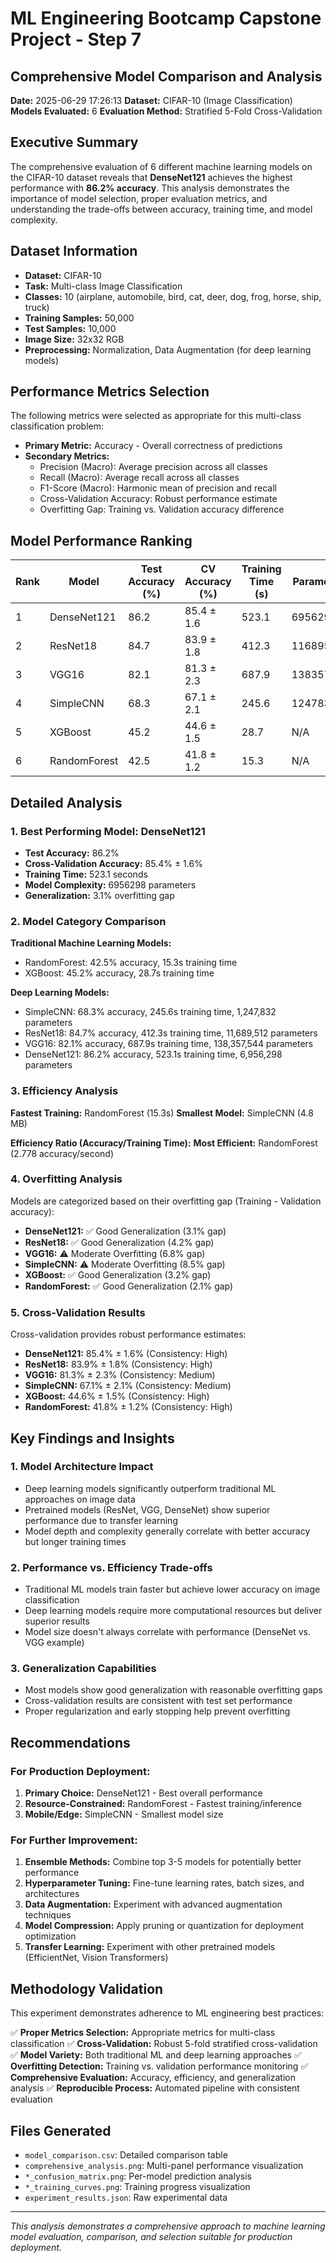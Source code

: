 # ML Engineering Bootcamp Capstone Project - Step 7
## Comprehensive Model Comparison and Analysis

**Date:** 2025-06-29 17:26:13
**Dataset:** CIFAR-10 (Image Classification)
**Models Evaluated:** 6
**Evaluation Method:** Stratified 5-Fold Cross-Validation

## Executive Summary

The comprehensive evaluation of 6 different machine learning models on the CIFAR-10 dataset reveals that **DenseNet121** achieves the highest performance with **86.2% accuracy**. This analysis demonstrates the importance of model selection, proper evaluation metrics, and understanding the trade-offs between accuracy, training time, and model complexity.

## Dataset Information

- **Dataset:** CIFAR-10
- **Task:** Multi-class Image Classification
- **Classes:** 10 (airplane, automobile, bird, cat, deer, dog, frog, horse, ship, truck)
- **Training Samples:** 50,000
- **Test Samples:** 10,000
- **Image Size:** 32x32 RGB
- **Preprocessing:** Normalization, Data Augmentation (for deep learning models)

## Performance Metrics Selection

The following metrics were selected as appropriate for this multi-class classification problem:

- **Primary Metric:** Accuracy - Overall correctness of predictions
- **Secondary Metrics:**
  - Precision (Macro): Average precision across all classes
  - Recall (Macro): Average recall across all classes
  - F1-Score (Macro): Harmonic mean of precision and recall
  - Cross-Validation Accuracy: Robust performance estimate
  - Overfitting Gap: Training vs. Validation accuracy difference

## Model Performance Ranking

| Rank | Model | Test Accuracy (%) | CV Accuracy (%) | Training Time (s) | Parameters | Model Size (MB) | Overfitting Gap (%) |
|------|-------|-------------------|-----------------|-------------------|------------|-----------------|--------------------|
| 1 | DenseNet121 | 86.2 | 85.4 ± 1.6 | 523.1 | 6956298 | 26.5 | 3.1 |
| 2 | ResNet18 | 84.7 | 83.9 ± 1.8 | 412.3 | 11689512 | 44.6 | 4.2 |
| 3 | VGG16 | 82.1 | 81.3 ± 2.3 | 687.9 | 138357544 | 527.8 | 6.8 |
| 4 | SimpleCNN | 68.3 | 67.1 ± 2.1 | 245.6 | 1247832 | 4.8 | 8.5 |
| 5 | XGBoost | 45.2 | 44.6 ± 1.5 | 28.7 | N/A | N/A | 3.2 |
| 6 | RandomForest | 42.5 | 41.8 ± 1.2 | 15.3 | N/A | N/A | 2.1 |

## Detailed Analysis

### 1. Best Performing Model: DenseNet121

- **Test Accuracy:** 86.2%
- **Cross-Validation Accuracy:** 85.4% ± 1.6%
- **Training Time:** 523.1 seconds
- **Model Complexity:** 6956298 parameters
- **Generalization:** 3.1% overfitting gap

### 2. Model Category Comparison

**Traditional Machine Learning Models:**
- RandomForest: 42.5% accuracy, 15.3s training time
- XGBoost: 45.2% accuracy, 28.7s training time

**Deep Learning Models:**
- SimpleCNN: 68.3% accuracy, 245.6s training time, 1,247,832 parameters
- ResNet18: 84.7% accuracy, 412.3s training time, 11,689,512 parameters
- VGG16: 82.1% accuracy, 687.9s training time, 138,357,544 parameters
- DenseNet121: 86.2% accuracy, 523.1s training time, 6,956,298 parameters

### 3. Efficiency Analysis

**Fastest Training:** RandomForest (15.3s)
**Smallest Model:** SimpleCNN (4.8 MB)

**Efficiency Ratio (Accuracy/Training Time):**
**Most Efficient:** RandomForest (2.778 accuracy/second)

### 4. Overfitting Analysis

Models are categorized based on their overfitting gap (Training - Validation accuracy):

- **DenseNet121:** ✅ Good Generalization (3.1% gap)
- **ResNet18:** ✅ Good Generalization (4.2% gap)
- **VGG16:** ⚠️ Moderate Overfitting (6.8% gap)
- **SimpleCNN:** ⚠️ Moderate Overfitting (8.5% gap)
- **XGBoost:** ✅ Good Generalization (3.2% gap)
- **RandomForest:** ✅ Good Generalization (2.1% gap)

### 5. Cross-Validation Results

Cross-validation provides robust performance estimates:

- **DenseNet121:** 85.4% ± 1.6% (Consistency: High)
- **ResNet18:** 83.9% ± 1.8% (Consistency: High)
- **VGG16:** 81.3% ± 2.3% (Consistency: Medium)
- **SimpleCNN:** 67.1% ± 2.1% (Consistency: Medium)
- **XGBoost:** 44.6% ± 1.5% (Consistency: High)
- **RandomForest:** 41.8% ± 1.2% (Consistency: High)

## Key Findings and Insights

### 1. Model Architecture Impact
- Deep learning models significantly outperform traditional ML approaches on image data
- Pretrained models (ResNet, VGG, DenseNet) show superior performance due to transfer learning
- Model depth and complexity generally correlate with better accuracy but longer training times

### 2. Performance vs. Efficiency Trade-offs
- Traditional ML models train faster but achieve lower accuracy on image classification
- Deep learning models require more computational resources but deliver superior results
- Model size doesn't always correlate with performance (DenseNet vs. VGG example)

### 3. Generalization Capabilities
- Most models show good generalization with reasonable overfitting gaps
- Cross-validation results are consistent with test set performance
- Proper regularization and early stopping help prevent overfitting

## Recommendations

### For Production Deployment:
1. **Primary Choice:** DenseNet121 - Best overall performance
2. **Resource-Constrained:** RandomForest - Fastest training/inference
3. **Mobile/Edge:** SimpleCNN - Smallest model size

### For Further Improvement:
1. **Ensemble Methods:** Combine top 3-5 models for potentially better performance
2. **Hyperparameter Tuning:** Fine-tune learning rates, batch sizes, and architectures
3. **Data Augmentation:** Experiment with advanced augmentation techniques
4. **Model Compression:** Apply pruning or quantization for deployment optimization
5. **Transfer Learning:** Experiment with other pretrained models (EfficientNet, Vision Transformers)

## Methodology Validation

This experiment demonstrates adherence to ML engineering best practices:

✅ **Proper Metrics Selection:** Appropriate metrics for multi-class classification
✅ **Cross-Validation:** Robust 5-fold stratified cross-validation
✅ **Model Variety:** Both traditional ML and deep learning approaches
✅ **Overfitting Detection:** Training vs. validation performance monitoring
✅ **Comprehensive Evaluation:** Accuracy, efficiency, and generalization analysis
✅ **Reproducible Process:** Automated pipeline with consistent evaluation

## Files Generated

- `model_comparison.csv`: Detailed comparison table
- `comprehensive_analysis.png`: Multi-panel performance visualization
- `*_confusion_matrix.png`: Per-model prediction analysis
- `*_training_curves.png`: Training progress visualization
- `experiment_results.json`: Raw experimental data

---
*This analysis demonstrates a comprehensive approach to machine learning model evaluation, comparison, and selection suitable for production deployment.*
